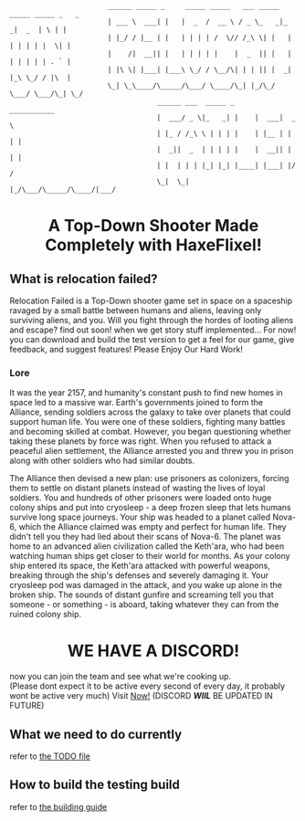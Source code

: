 ```
                        ______ _____ _     _____ _____   ___ _____ _____ _____ _   _ 
                        | ___ \  ___| |   |  _  /  __ \ / _ \_   _|_   _|  _  | \ | |
                        | |_/ / |__ | |   | | | | /  \// /_\ \| |   | | | | | |  \| |
                        |    /|  __|| |   | | | | |    |  _  || |   | | | | | | . ` |
                        | |\ \| |___| |___\ \_/ / \__/\| | | || |  _| |_\ \_/ / |\  |
                        \_| \_\____/\_____/\___/ \____/\_| |_/\_/  \___/ \___/\_| \_/
                                    ______ ___  _____ _      ___________ 
                                    |  ___/ _ \|_   _| |    |  ___|  _  \
                                    | |_ / /_\ \ | | | |    | |__ | | | |
                                    |  _||  _  | | | | |    |  __|| | | |
                                    | |  | | | |_| |_| |____| |___| |/ / 
                                    \_|  \_| |_/\___/\_____/\____/|___/  
```
<h1 align="center">A Top-Down Shooter Made Completely with HaxeFlixel!</h1>

## What is relocation failed?

Relocation Failed is a Top-Down shooter game set in space on a spaceship ravaged by a small battle between humans and aliens, leaving only surviving aliens, and you.
Will you fight through the hordes of looting aliens and escape? find out soon! when we get story stuff implemented...
For now! you can download and build the test version to get a feel for our game, give feedback, and suggest features!
Please Enjoy Our Hard Work!

### Lore

It was the year 2157, and humanity's constant push to find new homes in space led to a massive war.
Earth's governments joined to form the Alliance, sending soldiers across the galaxy to take over planets that could support human life.
You were one of these soldiers, fighting many battles and becoming skilled at combat.
However, you began questioning whether taking these planets by force was right.
When you refused to attack a peaceful alien settlement, the Alliance arrested you and threw you in prison along with other soldiers who had similar doubts.

The Alliance then devised a new plan: use prisoners as colonizers, forcing them to settle on distant planets instead of wasting the lives of loyal soldiers.
You and hundreds of other prisoners were loaded onto huge colony ships and put into cryosleep - a deep frozen sleep that lets humans survive long space journeys.
Your ship was headed to a planet called Nova-6, which the Alliance claimed was empty and perfect for human life. They didn't tell you they had lied about their scans of Nova-6.
The planet was home to an advanced alien civilization called the Keth'ara, who had been watching human ships get closer to their world for months.
As your colony ship entered its space, the Keth'ara attacked with powerful weapons, breaking through the ship's defenses and severely damaging it.
Your cryosleep pod was damaged in the attack, and you wake up alone in the broken ship.
The sounds of distant gunfire and screaming tell you that someone - or something - is aboard, taking whatever they can from the ruined colony ship.

<h1 align="center">WE HAVE A DISCORD!</h1>

now you can join the team and see what we're cooking up. <br> (Please dont expect it to be active every second of every day, it probably wont be active very much)
Visit [Now!](https://discord.gg/Px28XfKJUn) (DISCORD ***WIIL*** BE UPDATED IN FUTURE)

<h2>What we need to do currently</h2>

refer to [the TODO file](./TODO.md)

<h2>How to build the testing build</h2>

refer to [the building guide](./Building.md)
